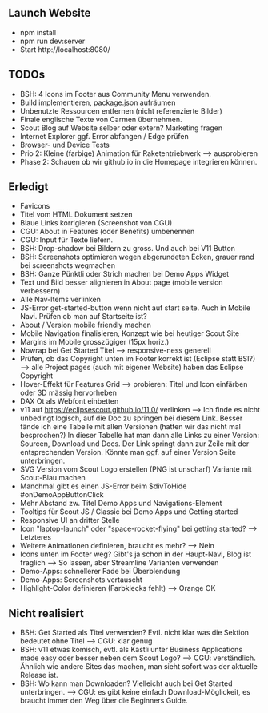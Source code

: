## Launch Website
* npm install
* npm run dev:server
* Start http://localhost:8080/

## TODOs
* BSH: 4 Icons im Footer aus Community Menu verwenden.
* Build implementieren, package.json aufräumen
* Unbenutzte Ressourcen entfernen (nicht referenzierte Bilder)
* Finale englische Texte von Carmen übernehmen.
* Scout Blog auf Website selber oder extern? Marketing fragen
* Internet Explorer ggf. Error abfangen / Edge prüfen
* Browser- und Device Tests
* Prio 2: Kleine (farbige) Animation für Raketentriebwerk --> ausprobieren
* Phase 2: Schauen ob wir github.io in die Homepage integrieren können.

## Erledigt
* Favicons
* Titel vom HTML Dokument setzen
* Blaue Links korrigieren (Screenshot von CGU)
* CGU: About in Features (oder Benefits) umbenennen
* CGU: Input für Texte liefern.
* BSH: Drop-shadow bei Bildern zu gross. Und auch bei V11 Button
* BSH: Screenshots optimieren wegen abgerundeten Ecken,
  grauer rand bei screenshots wegmachen
* BSH: Ganze Pünktli oder Strich machen bei Demo Apps Widget
* Text und Bild besser alignieren in About page (mobile version verbessern)
* Alle Nav-Items verlinken
* JS-Error get-started-button wenn nicht auf start seite. Auch in Mobile
  Navi. Prüfen ob man auf Startseite ist?
* About / Version mobile friendly machen
* Mobile Navigation finalisieren, Konzept wie bei heutiger Scout Site
* Margins im Mobile grosszügiger (15px horiz.)
* Nowrap bei Get Started Titel --> responsive-ness generell
* Prüfen, ob das Copyright unten im Footer korrekt ist (Eclipse statt BSI?)
  --> alle Project pages (auch mit eigener Website) haben das Eclipse Copyright
* Hover-Effekt für Features Grid --> probieren: Titel und Icon einfärben
  oder 3D mässig hervorheben
* DAX Ot als Webfont einbetten
* v11 auf https://eclipsescout.github.io/11.0/ verlinken
  --> Ich finde es nicht unbedingt logisch, auf die Doc zu springen bei diesem
      Link. Besser fände ich eine Tabelle mit allen Versionen (hatten wir das
      nicht mal besprochen?) In dieser Tabelle hat man dann alle Links zu
      einer Version: Sourcen, Download und Docs. Der Link springt dann zur
      Zeile mit der entsprechenden Version. Könnte man ggf. auf einer Version
      Seite unterbringen.
* SVG Version vom Scout Logo erstellen (PNG ist unscharf)
  Variante mit Scout-Blau machen
* Manchmal gibt es einen JS-Error beim $divToHide #onDemoAppButtonClick
* Mehr Abstand zw. Titel Demo Apps und Navigations-Element
* Tooltips für Scout JS / Classic bei Demo Apps und Getting started
* Responsive UI an dritter Stelle
* Icon "laptop-launch" oder "space-rocket-flying" bei getting started? --> Letzteres
* Weitere Animationen definieren, braucht es mehr? --> Nein
* Icons unten im Footer weg? Gibt's ja schon in der Haupt-Navi, Blog ist fraglich
  --> So lassen, aber Streamline Varianten verwenden
* Demo-Apps: schnellerer Fade bei Überblendung
* Demo-Apps: Screenshots vertauscht
* Highlight-Color definieren (Farbklecks fehlt) --> Orange OK

## Nicht realisiert
* BSH: Get Started als Titel verwenden? Evtl. nicht klar was die Sektion bedeutet ohne Titel
  --> CGU: klar genug
* BSH: v11 etwas komisch, evtl. als Kästli unter Business Applications made easy
  oder besser neben dem Scout Logo?
  --> CGU: verständlich. Ähnlich wie andere Sites das machen, man sieht sofort
  was der aktuelle Release ist.
* BSH: Wo kann man Downloaden? Vielleicht auch bei Get Started unterbringen.
  --> CGU: es gibt keine einfach Download-Möglickeit, es braucht immer den
  Weg über die Beginners Guide.
